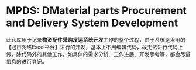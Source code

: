# MPDS: DMaterial parts Procurement and Delivery System Development 
此仓库用于记录**物资配件采购发运系统开发**工作的整个过程，由于系统是采用的【冠日网络Excel平台】进行的开发，基本上不用编辑代码，故无法进行代码上传，除代码外的其他工作，如具体的需求分析、工作进展、开发思考等，都会尽量信息的进行登记。
